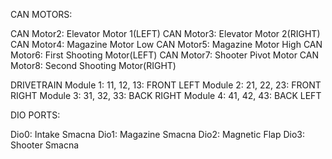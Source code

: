 CAN MOTORS:

CAN Motor2: Elevator Motor 1(LEFT)
CAN Motor3: Elevator Motor 2(RIGHT)
CAN Motor4: Magazine Motor Low
CAN Motor5: Magazine Motor High
CAN Motor6: First Shooting Motor(LEFT)
CAN Motor7: Shooter Pivot Motor
CAN Motor8: Second Shooting Motor(RIGHT)

DRIVETRAIN
Module 1: 11, 12, 13:  FRONT LEFT
Module 2: 21, 22, 23:  FRONT RIGHT
Module 3: 31, 32, 33:  BACK RIGHT
Module 4: 41, 42, 43:  BACK LEFT


DIO PORTS:

Dio0: Intake Smacna
Dio1: Magazine Smacna
Dio2: Magnetic Flap
Dio3: Shooter Smacna
